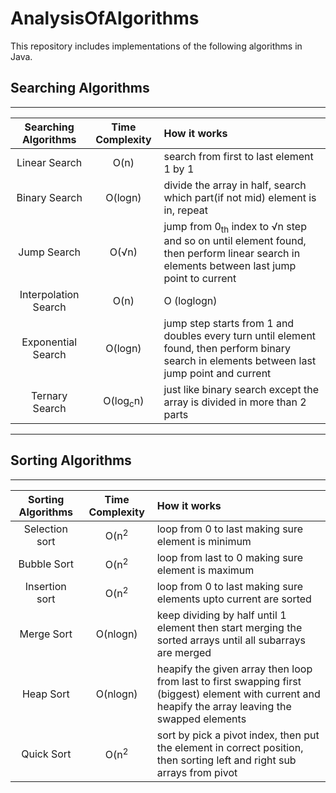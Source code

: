 # AnalysisOfAlgorithms
This repository includes implementations of the following algorithms in Java.

## Searching Algorithms
***
| Searching Algorithms  | Time Complexity | How it works |
| :------------:		| :--------------:| :-----------|
| Linear Search 		|    O(n)         | search from first to last element 1 by 1 |
| Binary Search 		|    O(logn)      | divide the array in half, search which part(if not mid) element is in, repeat |
| Jump Search   		|    O(&#8730;n)  | jump from 0<sub>th</sub> index to &#8730;n step and so on until element found, then perform linear search in elements between last jump point to current |
| Interpolation Search 	|O(n)| O (loglogn)| just like binary search except mid point is pos = lo + [ (x-arr[lo])*(hi-lo) / (arr[hi]-arr[Lo]) ] |
| Exponential Search	| O(logn)    	  | jump step starts from 1 and doubles every turn until element found, then perform binary search in elements between last jump point and current |
| Ternary Search		| O(log<sub>c</sub>n)| just like binary search except the array is divided in more than 2 parts |
***

## Sorting Algorithms
***
|Sorting Algorithms		| Time Complexity | How it works |
|:---------------------:| :--------------:| :----------- |
|	Selection sort		| O(n<sup>2</sup> | loop from 0 to last making sure element is minimum|
|	Bubble Sort			| O(n<sup>2</sup> | loop from last to 0 making sure element is maximum|
|	Insertion sort		| O(n<sup>2</sup> | loop from 0 to last making sure elements upto current are sorted|
|	Merge Sort			| O(nlogn)		  | keep dividing by half until 1 element then start merging the sorted arrays until all subarrays are merged|
|	Heap Sort			| O(nlogn)		  | heapify the given array then loop from last to first swapping first (biggest) element with current and heapify the array leaving the swapped elements
|	Quick Sort			| O(n<sup>2</sup> | sort by pick a pivot index, then put the element in correct position, then sorting left and right sub arrays from pivot|
